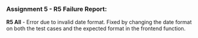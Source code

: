 ### Assignment 5 - R5 Failure Report:

**R5 All** - Error due to invalid date format. Fixed by changing the date format on both the test cases and the expected format in the frontend function.
